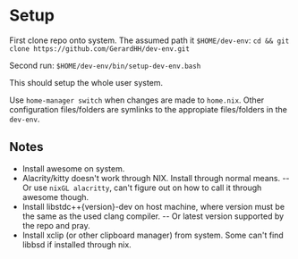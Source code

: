 # Setup
First clone repo onto system. The assumed path it `$HOME/dev-env`:
`cd && git clone https://github.com/GerardHH/dev-env.git`

Second run:
`$HOME/dev-env/bin/setup-dev-env.bash`

This should setup the whole user system.

Use `home-manager switch` when changes are made to `home.nix`. Other configuration files/folders are symlinks to the appropiate files/folders in the `dev-env`.

## Notes
- Install awesome on system.
- Alacrity/kitty doesn't work through NIX. Install through normal means.
-- Or use `nixGL alacritty`, can't figure out on how to call it through awesome though.
- Install libstdc++{version}-dev on host machine, where version must be the same as the used clang compiler.
-- Or latest version supported by the repo and pray.
- Install xclip (or other clipboard manager) from system. Some can't find libbsd if installed through nix.
